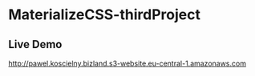 # MaterializeCSS-thirdProject

## Live Demo
http://pawel.koscielny.bizland.s3-website.eu-central-1.amazonaws.com
